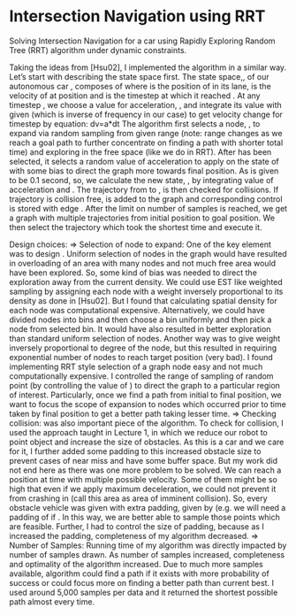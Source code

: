 # Intersection Navigation using RRT
Solving Intersection Navigation for a car using Rapidly Exploring Random Tree (RRT) algorithm under dynamic constraints.

Taking the ideas from [Hsu02], I implemented the algorithm in a similar way. Let’s start with describing the state space first. The state space,, of our autonomous car , composes of  where  is the position of  in its lane,  is the velocity of at position  and  is the timestep at which it reached . At any timestep , we choose a value for acceleration, , and integrate its value with given  (which is inverse of frequency  in our case) to get velocity change for timestep  by equation:
dv=a*dt
The algorithm first selects a node, , to expand via random sampling from given range (note: range changes as we reach a goal path to further concentrate on finding a path with shorter total time) and exploring in the free space (like we do in RRT). After  has been selected, it selects a random value of acceleration to apply on the state of  with some bias to direct the graph more towards final position. As  is given to be 0.1 second, so, we calculate the new state, , by integrating value of acceleration and . The trajectory from  to , is then checked for collisions. If trajectory is collision free,  is added to the graph and corresponding control is stored with edge . After the limit on number of samples is reached, we get a graph with multiple trajectories from initial position to goal position. We then select the trajectory which took the shortest time and execute it.

Design choices:
⇒	Selection of node to expand: One of the key element was to design . Uniform selection of nodes in the graph would have resulted in overloading of an area with many nodes and not much free area would have been explored. So, some kind of bias was needed to direct the exploration away from the current density. We could use EST like weighted sampling by assigning each node with a weight inversely proportional to its density as done in [Hsu02]. But I found that calculating spatial density for each node was computational expensive. Alternatively, we could have divided nodes into bins and then choose a bin uniformly and then pick a node from selected bin. It would have also resulted in better exploration than standard uniform selection of nodes. Another way was to give weight inversely proportional to degree of the node, but this resulted in requiring exponential number of nodes to reach target position (very bad). I found implementing RRT style selection of a graph node easy and not much computationally expensive. I controlled the range of sampling of random point (by controlling the value of ) to direct the graph to a particular region of interest. Particularly, once we find a path from initial to final position, we want to focus the scope of expansion to nodes which occurred prior to time taken by final position to get a better path taking lesser time.
⇒	Checking collision:  was also important piece of the algorithm. To check for collision, I used the approach taught in Lecture 1, in which we reduce our robot to point object and increase the size of obstacles. As this is a car and we care for it, I further added some padding to this increased obstacle size to prevent cases of near miss and have some buffer space. But my work did not end here as there was one more problem to be solved. We can reach a position  at time  with multiple possible velocity. Some of them might be so high that even if we apply maximum deceleration, we could not prevent it from crashing in (call this area as area of imminent collision). So, every obstacle vehicle was given with extra padding, given by  (e.g. we will need a padding of  if . In this way, we are better able to sample those points which are feasible. Further, I had to control the size of padding, because as I increased the padding, completeness of my algorithm decreased.
⇒	Number of Samples: Running time of my algorithm was directly impacted by number of samples drawn. As number of samples increased, completeness and optimality of the algorithm increased. Due to much more samples available, algorithm could find a path if it exists with more probability of success or could focus more on finding a better path than current best. I used around 5,000 samples per data and it returned the shortest possible path almost every time.
